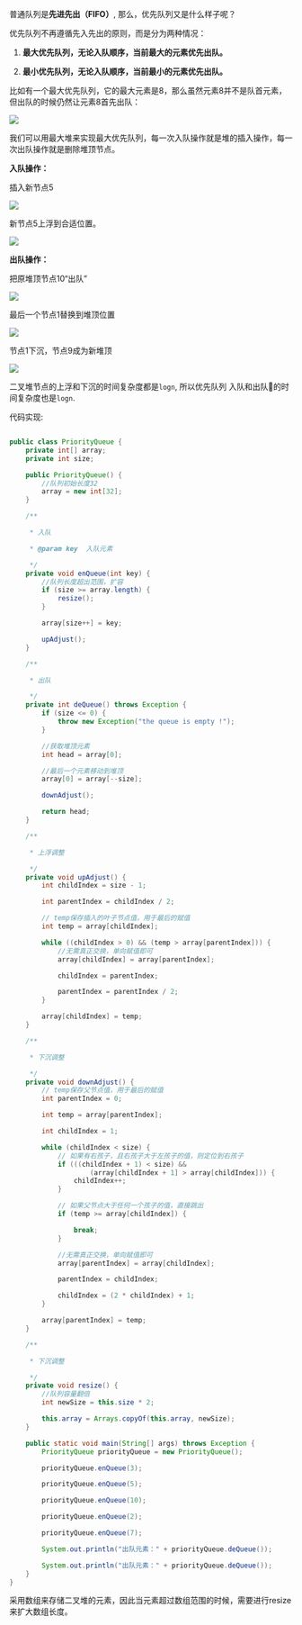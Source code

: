 普通队列是**先进先出（FIFO）**, 那么，优先队列又是什么样子呢？

优先队列不再遵循先入先出的原则，而是分为两种情况：

1. **最大优先队列，无论入队顺序，当前最大的元素优先出队。**

2. **最小优先队列，无论入队顺序，当前最小的元素优先出队。**



比如有一个最大优先队列，它的最大元素是8，那么虽然元素8并不是队首元素，但出队的时候仍然让元素8首先出队：

![](https://youpaiyun.zongqilive.cn/image/006tNc79ly1g3wu4n2hn9j30g30850ss.jpg)



我们可以用最大堆来实现最大优先队列，每一次入队操作就是堆的插入操作，每一次出队操作就是删除堆顶节点。

**入队操作：**

插入新节点5

![](https://youpaiyun.zongqilive.cn/image/006tNc79ly1g3wu7bya2aj30e80bit8u.jpg)

新节点5上浮到合适位置。

![](https://youpaiyun.zongqilive.cn/image/006tNc79ly1g3wu7noeiuj30e80bit8u.jpg)

**出队操作：**

把原堆顶节点10“出队”

![](https://youpaiyun.zongqilive.cn/image/006tNc79ly1g3wu7zrgdhj30e80bit8u.jpg)

最后一个节点1替换到堆顶位置

![](https://youpaiyun.zongqilive.cn/image/006tNc79ly1g3wu88tzgzj30e80biaa5.jpg)

节点1下沉，节点9成为新堆顶

![](https://youpaiyun.zongqilive.cn/image/006tNc79ly1g3wu8hag9kj30e80bidfx.jpg)

二叉堆节点的上浮和下沉的时间复杂度都是`logn`, 所以优先队列 入队和出队的时间复杂度也是`logn`.



代码实现:

```java

public class PriorityQueue {
    private int[] array;
    private int size;

    public PriorityQueue() {
        //队列初始长度32
        array = new int[32];
    }

    /**

     * 入队

     * @param key  入队元素

     */
    private void enQueue(int key) {
        //队列长度超出范围，扩容
        if (size >= array.length) {
            resize();
        }

        array[size++] = key;

        upAdjust();
    }

    /**

     * 出队

     */
    private int deQueue() throws Exception {
        if (size <= 0) {
            throw new Exception("the queue is empty !");
        }

        //获取堆顶元素
        int head = array[0];

        //最后一个元素移动到堆顶
        array[0] = array[--size];

        downAdjust();

        return head;
    }

    /**

     * 上浮调整

     */
    private void upAdjust() {
        int childIndex = size - 1;

        int parentIndex = childIndex / 2;

        // temp保存插入的叶子节点值，用于最后的赋值
        int temp = array[childIndex];

        while ((childIndex > 0) && (temp > array[parentIndex])) {
            //无需真正交换，单向赋值即可
            array[childIndex] = array[parentIndex];

            childIndex = parentIndex;

            parentIndex = parentIndex / 2;
        }

        array[childIndex] = temp;
    }

    /**

     * 下沉调整

     */
    private void downAdjust() {
        // temp保存父节点值，用于最后的赋值
        int parentIndex = 0;

        int temp = array[parentIndex];

        int childIndex = 1;

        while (childIndex < size) {
            // 如果有右孩子，且右孩子大于左孩子的值，则定位到右孩子
            if (((childIndex + 1) < size) &&
                    (array[childIndex + 1] > array[childIndex])) {
                childIndex++;
            }

            // 如果父节点大于任何一个孩子的值，直接跳出
            if (temp >= array[childIndex]) {

                break;
            }

            //无需真正交换，单向赋值即可
            array[parentIndex] = array[childIndex];

            parentIndex = childIndex;

            childIndex = (2 * childIndex) + 1;
        }

        array[parentIndex] = temp;
    }

    /**

     * 下沉调整

     */
    private void resize() {
        //队列容量翻倍
        int newSize = this.size * 2;

        this.array = Arrays.copyOf(this.array, newSize);
    }

    public static void main(String[] args) throws Exception {
        PriorityQueue priorityQueue = new PriorityQueue();

        priorityQueue.enQueue(3);

        priorityQueue.enQueue(5);

        priorityQueue.enQueue(10);

        priorityQueue.enQueue(2);

        priorityQueue.enQueue(7);

        System.out.println("出队元素：" + priorityQueue.deQueue());

        System.out.println("出队元素：" + priorityQueue.deQueue());
    }
}

```

采用数组来存储二叉堆的元素，因此当元素超过数组范围的时候，需要进行resize来扩大数组长度。





























